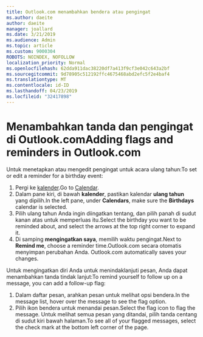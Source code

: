 ```yaml
---
title: Outlook.com menambahkan bendera atau pengingat
ms.author: daeite
author: daeite
manager: joallard
ms.date: 3/21/2019
ms.audience: Admin
ms.topic: article
ms.custom: 9000304
ROBOTS: NOINDEX, NOFOLLOW
localization_priority: Normal
ms.openlocfilehash: 62dda911dac38220df7a413f9cf3e042c643a2bf
ms.sourcegitcommit: 9d78905c512192ffc4675468abd2efc5f2e4baf4
ms.translationtype: MT
ms.contentlocale: id-ID
ms.lasthandoff: 04/23/2019
ms.locfileid: "32417898"
---
```

# <a name="adding-flags-and-reminders-in-outlookcom"></a><span data-ttu-id="7a22b-102">Menambahkan tanda dan pengingat di Outlook.com</span><span class="sxs-lookup"><span data-stu-id="7a22b-102">Adding flags and reminders in Outlook.com</span></span>

<span data-ttu-id="7a22b-103">Untuk menetapkan atau mengedit pengingat untuk acara ulang tahun:</span><span class="sxs-lookup"><span data-stu-id="7a22b-103">To set or edit a reminder for a birthday event:</span></span>

1. <span data-ttu-id="7a22b-104">Pergi ke [kalender](https://outlook.live.com/calendar/).</span><span class="sxs-lookup"><span data-stu-id="7a22b-104">Go to [Calendar](https://outlook.live.com/calendar/).</span></span>
1. <span data-ttu-id="7a22b-105">Dalam pane kiri, di bawah **kalender**, pastikan kalendar **ulang tahun** yang dipilih.</span><span class="sxs-lookup"><span data-stu-id="7a22b-105">In the left pane, under **Calendars**, make sure the **Birthdays** calendar is selected.</span></span>
1. <span data-ttu-id="7a22b-106">Pilih ulang tahun Anda ingin diingatkan tentang, dan pilih panah di sudut kanan atas untuk memperluas itu.</span><span class="sxs-lookup"><span data-stu-id="7a22b-106">Select the birthday you want to be reminded about, and select the arrows at the top right corner to expand it.</span></span>
1. <span data-ttu-id="7a22b-107">Di samping **mengingatkan saya**, memilih waktu pengingat.</span><span class="sxs-lookup"><span data-stu-id="7a22b-107">Next to **Remind me**, choose a reminder time.</span></span><span data-ttu-id="7a22b-108">Outlook.com secara otomatis menyimpan perubahan Anda.</span><span class="sxs-lookup"><span data-stu-id="7a22b-108"> Outlook.com automatically saves your changes.</span></span>

<span data-ttu-id="7a22b-109">Untuk mengingatkan diri Anda untuk menindaklanjuti pesan, Anda dapat menambahkan tanda tindak lanjut:</span><span class="sxs-lookup"><span data-stu-id="7a22b-109">To remind yourself to follow up on a message, you can add a follow-up flag:</span></span>

1. <span data-ttu-id="7a22b-110">Dalam daftar pesan, arahkan pesan untuk melihat opsi bendera.</span><span class="sxs-lookup"><span data-stu-id="7a22b-110">In the message list, hover over the message to see the flag option.</span></span>
1. <span data-ttu-id="7a22b-111">Pilih ikon bendera untuk menandai pesan.</span><span class="sxs-lookup"><span data-stu-id="7a22b-111">Select the flag icon to flag the message.</span></span> <span data-ttu-id="7a22b-112">Untuk melihat semua pesan yang ditandai, pilih tanda centang di sudut kiri bawah halaman.</span><span class="sxs-lookup"><span data-stu-id="7a22b-112">To see all of your flagged messages, select the check mark at the bottom left corner of the page.</span></span>